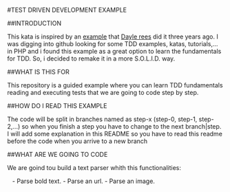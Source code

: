 #TEST DRIVEN DEVELOPMENT EXAMPLE


##INTRODUCTION

This kata is inspired by an [example](https://github.com/daylerees/test-driven-development-example) that [Dayle rees](https://twitter.com/daylerees) did it three years ago. I was digging into github looking for some TDD examples, katas, tutorials,... in PHP and i found this example as a great option to learn the fundamentals for TDD. So, i decided to remake it in a more S.O.L.I.D. way.

##WHAT IS THIS FOR

This repository is a guided example where you can learn TDD fundamentals reading and executing tests that we are going to code step by step. 

##HOW DO I READ THIS EXAMPLE

The code will be split in branches named as step-x (step-0, step-1, step-2,...) so when you finish a step you have to change to the next branch|step. I will add some explanation in this README so you have to read this readme before the code when you arrive to a new branch

##WHAT ARE WE GOING TO CODE

We are goind tou build a text parser whith this functionalities:

    - Parse bold text.
    - Parse an url.
    - Parse an image.
 
